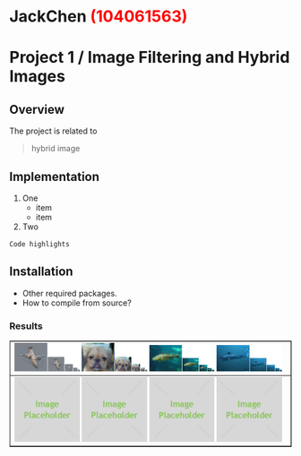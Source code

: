 # JackChen <span style="color:red">(104061563)</span>

# Project 1 / Image Filtering and Hybrid Images

## Overview
The project is related to 
> hybrid image


## Implementation
1. One
	* item
	* item
2. Two

```
Code highlights
```

## Installation
* Other required packages.
* How to compile from source?

### Results

<table border=1>
<tr>
<td>
<img src="birdane.jpg" width="24%"/>
<img src="catdog.jpg"  width="24%"/>
<img src="einstlyn.jpg" width="24%"/>
<img src="fishmarin.jpg" width="24%"/>
</td>
</tr>

<tr>
<td>
<img src="placeholder.jpg" width="24%"/>
<img src="placeholder.jpg"  width="24%"/>
<img src="placeholder.jpg" width="24%"/>
<img src="placeholder.jpg" width="24%"/>
</td>
</tr>

</table>
